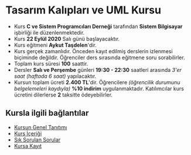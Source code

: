 # Tasarım Kalıpları ve UML Kursu

+ Kurs __C ve Sistem Programcıları Derneği__ tarafından __Sistem Bilgisayar__ işbirliği ile düzenlenmektedir.
+	Kurs __22 Eylül 2020__ Salı günü başlayacaktır.
+	Kurs eğitmeni __Aykut Taşdelen__'dir.
+	Kurs gerçek zamanlıdır. Önceden kayıt edilmiş derslerin izlenmesi biçiminde değildir. Öğrenciler ders sırasında eğitmene soru sorabilirler.
+	Toplam kurs süresi __100__ saattir. 
+	Dersler __Salı ve Perşembe__ günleri __19:30 - 22:30__ saatleri arasında _3'er saat (haftada 6 saat)_ yapılacaktır.
+	Kursun toplam ücreti __2.400 TL__'dir. Öğrencilere _(öğrencilik durumunu belgelemeleri kaydıyla)_ __%10 indirim__ uygulanmaktadır. Katılımcılar kurs ücretini dilerlerse __2__ taksitte ödeyebilirler.

## Kursla ilgili bağlantılar
+ [Kursun Genel Tanıtımı](https://github.com/CSD-1993/Tasarim_Kaliplari_ve_UML/blob/master/kursun_tanitimi.md)
+ [Kurs İçeriği](https://github.com/CSD-1993/Tasarim_Kaliplari_ve_UML/blob/master/kurs_icerigi.md)
+ [Sık Sorulan Sorular](https://github.com/CSD-1993/Tasarim_Kaliplari_ve_UML/blob/master/sss.md)
+ [Kursa Kayıt](https://zoom.us/meeting/register/tJIvduugqD4vH9yl1_dPTNGkEAuq5yFhhkZQ)


